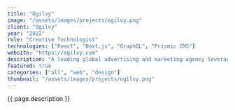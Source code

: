 ```yaml
---
title: "Ogilvy"
image: "/assets/images/projects/ogilvy.png"
client: "Ogilvy"
year: "2022"
role: "Creative Technologist"
technologies: ["React", "Next.js", "GraphQL", "Prismic CMS"]
website: "https://ogilvy.com"
description: "A leading global advertising and marketing agency leveraging technology to create impactful digital campaigns."
featured: true
categories: ["all", "web", "design"]
thumbnail: "/assets/images/projects/ogilvy.png"
---
```


{{ page.description }} 